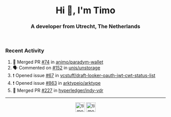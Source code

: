 <h1 align="center">Hi 👋, I'm Timo</h1>
<h3 align="center">A developer from Utrecht, The Netherlands</h3>
<br/>
<!-- https://github.com/rahuldkjain/github-profile-readme-generator --!>

<!--  <p align="left"><img src="https://github-readme-stats.vercel.app/api?username=timoglastra&show_icons=true&count_private=true&" alt="timoglastra" /></p> --!>

<!--
Github language stats
<p align="left"><img src="https://github-readme-stats.vercel.app/api/top-langs/?username=timoglastra&layout=compact" alt="timoglastra" /><p>
-->

<!-- Codestats language stats -->
<!-- <p align="left"><img src="https://codestats-readme.vercel.app/api/top-langs/?username=timoglastra&layout=compact&language_count=12" alt="timoglastra" /><p>    --!>
  
<h3>Recent Activity</h3>

<!--START_SECTION:activity-->
1. 🎉 Merged PR [#74](https://github.com/animo/paradym-wallet/pull/74) in [animo/paradym-wallet](https://github.com/animo/paradym-wallet)
2. 🗣 Commented on [#152](https://github.com/unjs/unstorage/issues/152#issuecomment-1761390745) in [unjs/unstorage](https://github.com/unjs/unstorage)
3. ❗ Opened issue [#67](https://github.com/vcstuff/draft-looker-oauth-jwt-cwt-status-list/issues/67) in [vcstuff/draft-looker-oauth-jwt-cwt-status-list](https://github.com/vcstuff/draft-looker-oauth-jwt-cwt-status-list)
4. ❗ Opened issue [#863](https://github.com/arktypeio/arktype/issues/863) in [arktypeio/arktype](https://github.com/arktypeio/arktype)
5. 🎉 Merged PR [#227](https://github.com/hyperledger/indy-vdr/pull/227) in [hyperledger/indy-vdr](https://github.com/hyperledger/indy-vdr)
<!--END_SECTION:activity-->

---

<p align="center">
<a href="https://twitter.com/timoglastra" target="blank"><img align="center" src="https://cdn.jsdelivr.net/npm/simple-icons@3.0.1/icons/twitter.svg" alt="timoglastra" height="30" width="30" /></a>
<a href="https://linkedin.com/in/timoglastra" target="blank"><img align="center" src="https://cdn.jsdelivr.net/npm/simple-icons@3.0.1/icons/linkedin.svg" alt="timoglastra" height="30" width="30" /></a>
</p>



